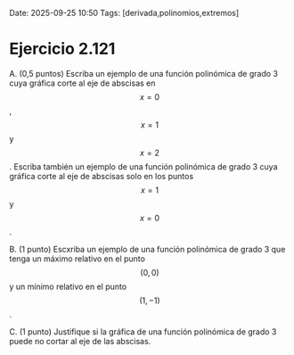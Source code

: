 Date: 2025-09-25 10:50
Tags: [derivada,polinomios,extremos]

# Ejercicio 2.121


A.   (0,5 puntos) Escriba un ejemplo de una función polinómica de grado 3 cuya gráfica corte al eje de abscisas en  $$ x = 0$$  ,  $$ x=1$$   y  $$ x=2$$  . Escriba también un ejemplo de una función polinómica de grado 3 cuya gráfica corte al eje de abscisas solo en los puntos  $$ x=1$$   y  $$ x=0$$  .

B.   (1 punto) Escxriba un ejemplo de una función polinómica de grado 3 que tenga un máximo relativo en el punto  $$ (0,0)$$   y un mínimo relativo en el punto  $$ (1,-1)$$  .

C.   (1 punto) Justifique si la gráfica de una función polinómica de grado 3 puede no cortar al eje de las abscisas.


